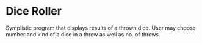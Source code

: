 # Dice Roller

Symplistic program that displays results of a thrown dice.
User may choose number and kind of a dice in a throw as well as no. of throws.
